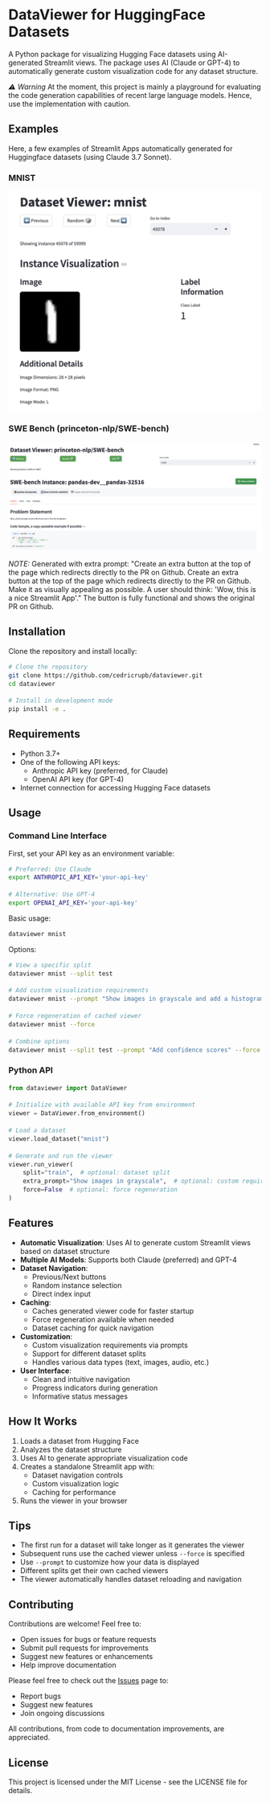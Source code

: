 # DataViewer for HuggingFace Datasets

A Python package for visualizing Hugging Face datasets using AI-generated Streamlit views. The package uses AI (Claude or GPT-4) to automatically generate custom visualization code for any dataset structure.

*:warning: Warning* At the moment, this project is mainly a playground for evaluating the code generation capabilities of recent large language models. Hence, use the implementation with caution.

## Examples
Here, a few examples of Streamlit Apps automatically generated for Huggingface datasets (using Claude 3.7 Sonnet).

### MNIST
![MNSIT Website](https://github.com/cedricrupb/dataviewer/blob/main/examples/mnist.png)

### SWE Bench (princeton-nlp/SWE-bench)

![SWE-Bench Nice](https://github.com/cedricrupb/dataviewer/blob/parse-readme/examples/swebench-nice.png)


*NOTE:* Generated with extra prompt: "Create an extra button at the top of the page which redirects directly to the PR on Github. Create an extra button at the top of the page which redirects directly to the PR on Github. Make it as visually appealing as possible. A user should think: 'Wow, this is a nice Streamlit App'." The button is fully functional and shows the original PR on Github.

## Installation

Clone the repository and install locally:

```bash
# Clone the repository
git clone https://github.com/cedricrupb/dataviewer.git
cd dataviewer

# Install in development mode
pip install -e .
```

## Requirements

- Python 3.7+
- One of the following API keys:
  - Anthropic API key (preferred, for Claude)
  - OpenAI API key (for GPT-4)
- Internet connection for accessing Hugging Face datasets

## Usage

### Command Line Interface

First, set your API key as an environment variable:

```bash
# Preferred: Use Claude
export ANTHROPIC_API_KEY='your-api-key'

# Alternative: Use GPT-4
export OPENAI_API_KEY='your-api-key'
```

Basic usage:
```bash
dataviewer mnist
```

Options:
```bash
# View a specific split
dataviewer mnist --split test

# Add custom visualization requirements
dataviewer mnist --prompt "Show images in grayscale and add a histogram of pixel values"

# Force regeneration of cached viewer
dataviewer mnist --force

# Combine options
dataviewer mnist --split test --prompt "Add confidence scores" --force
```

### Python API

```python
from dataviewer import DataViewer

# Initialize with available API key from environment
viewer = DataViewer.from_environment()

# Load a dataset
viewer.load_dataset("mnist")

# Generate and run the viewer
viewer.run_viewer(
    split="train",  # optional: dataset split
    extra_prompt="Show images in grayscale",  # optional: custom requirements
    force=False  # optional: force regeneration
)
```

## Features

- **Automatic Visualization**: Uses AI to generate custom Streamlit views based on dataset structure
- **Multiple AI Models**: Supports both Claude (preferred) and GPT-4
- **Dataset Navigation**: 
  - Previous/Next buttons
  - Random instance selection
  - Direct index input
- **Caching**:
  - Caches generated viewer code for faster startup
  - Force regeneration available when needed
  - Dataset caching for quick navigation
- **Customization**:
  - Custom visualization requirements via prompts
  - Support for different dataset splits
  - Handles various data types (text, images, audio, etc.)
- **User Interface**:
  - Clean and intuitive navigation
  - Progress indicators during generation
  - Informative status messages

## How It Works

1. Loads a dataset from Hugging Face
2. Analyzes the dataset structure
3. Uses AI to generate appropriate visualization code
4. Creates a standalone Streamlit app with:
   - Dataset navigation controls
   - Custom visualization logic
   - Caching for performance
5. Runs the viewer in your browser

## Tips

- The first run for a dataset will take longer as it generates the viewer
- Subsequent runs use the cached viewer unless `--force` is specified
- Use `--prompt` to customize how your data is displayed
- Different splits get their own cached viewers
- The viewer automatically handles dataset reloading and navigation

## Contributing

Contributions are welcome! Feel free to:

- Open issues for bugs or feature requests
- Submit pull requests for improvements
- Suggest new features or enhancements
- Help improve documentation

Please feel free to check out the [Issues](https://github.com/cedricrupb/dataviewer/issues) page to:
- Report bugs
- Suggest new features
- Join ongoing discussions

All contributions, from code to documentation improvements, are appreciated.

## License

This project is licensed under the MIT License - see the LICENSE file for details.